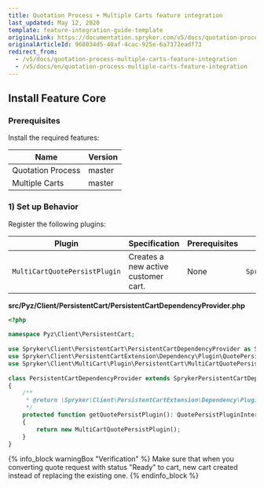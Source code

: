 ```yaml
---
title: Quotation Process + Multiple Carts feature integration
last_updated: May 12, 2020
template: feature-integration-guide-template
originalLink: https://documentation.spryker.com/v5/docs/quotation-process-multiple-carts-feature-integration
originalArticleId: 968034d5-40af-4cac-925e-6a7372eadf73
redirect_from:
  - /v5/docs/quotation-process-multiple-carts-feature-integration
  - /v5/docs/en/quotation-process-multiple-carts-feature-integration
---
```


## Install Feature Core
### Prerequisites
Install the required features:

| Name | Version |
| --- | --- |
| Quotation Process | master |
| Multiple Carts | master |

### 1) Set up Behavior
Register the following plugins:

| Plugin | Specification | Prerequisites | Namespace |
| --- | --- | --- | --- |
| `MultiCartQuotePersistPlugin` | Creates a new active customer cart. | None | `Spryker\Client\MultiCart\Plugin\PersistentCart` |

**src/Pyz/Client/PersistentCart/PersistentCartDependencyProvider.php**

```php
<?php
 
namespace Pyz\Client\PersistentCart;
 
use Spryker\Client\PersistentCart\PersistentCartDependencyProvider as SprykerPersistentCartDependencyProvider;
use Spryker\Client\PersistentCartExtension\Dependency\Plugin\QuotePersistPluginInterface;
use Spryker\Client\MultiCart\Plugin\PersistentCart\MultiCartQuotePersistPlugin;
 
class PersistentCartDependencyProvider extends SprykerPersistentCartDependencyProvider
{
    /**
     * @return \Spryker\Client\PersistentCartExtension\Dependency\Plugin\QuotePersistPluginInterface
     */
    protected function getQuotePersistPlugin(): QuotePersistPluginInterface
    {
        return new MultiCartQuotePersistPlugin();
    }
}
```

{% info_block warningBox "Verification" %}
Make sure that when you converting quote request with status "Ready" to cart, new cart created instead of replacing the existing one.
{% endinfo_block %}

